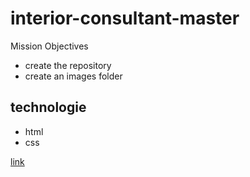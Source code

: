 # interior-consultant-master
Mission Objectives
 - create the repository
 - create an images folder
## technologie
- html
- css


[link](https://corentinnys.github.io/interior-consultant-master/)
